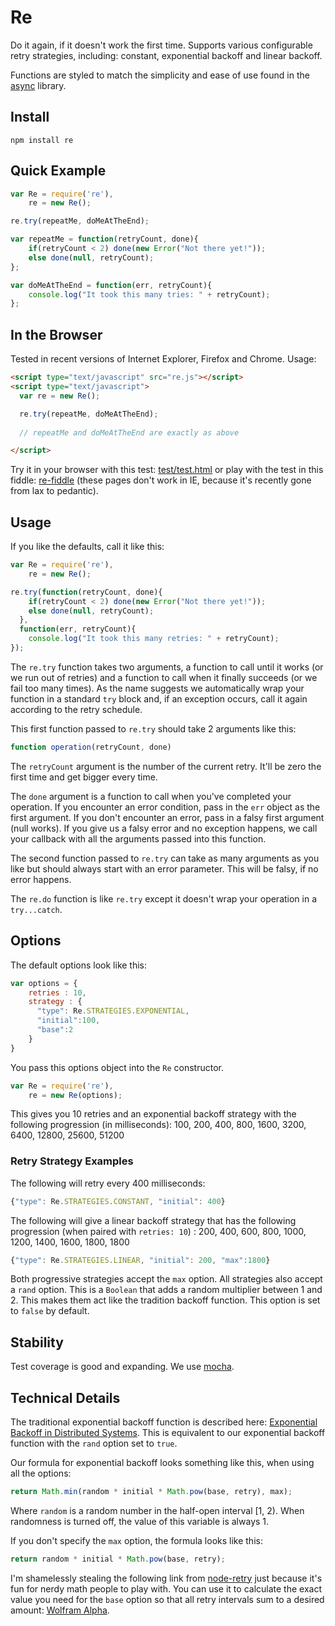 # Re

Do it again, if it doesn't work the first time. Supports various configurable
retry strategies, including: constant, exponential backoff and linear backoff.

Functions are styled to match the simplicity and ease of use found in the [async](https://github.com/caolan/async)
 library.

## Install

```
npm install re
```


## Quick Example

```javascript
var Re = require('re'),
    re = new Re();

re.try(repeatMe, doMeAtTheEnd);

var repeatMe = function(retryCount, done){
    if(retryCount < 2) done(new Error("Not there yet!"));
    else done(null, retryCount);
};

var doMeAtTheEnd = function(err, retryCount){
    console.log("It took this many tries: " + retryCount);
};
```

## In the Browser
Tested in recent versions of Internet Explorer, Firefox and Chrome. Usage:

```html
<script type="text/javascript" src="re.js"></script>
<script type="text/javascript">
  var re = new Re();

  re.try(repeatMe, doMeAtTheEnd);
      
  // repeatMe and doMeAtTheEnd are exactly as above

</script>
```

Try it in your browser with this test: [test/test.html](http://htmlpreview.github.com/?https://github.com/waylonflinn/re/blob/master/test/test.html) or play with the test in this fiddle: [re-fiddle](http://jsfiddle.net/7C26s/1/embedded/result/) (these pages don't work in IE, because it's recently gone from lax to pedantic).

## Usage

If you like the defaults, call it like this:

```javascript
var Re = require('re'),
    re = new Re();

re.try(function(retryCount, done){
    if(retryCount < 2) done(new Error("Not there yet!"));
    else done(null, retryCount);
  },
  function(err, retryCount){
    console.log("It took this many retries: " + retryCount);
});
```


The `re.try` function takes two arguments, a function to call until it works
(or we run out of retries) and a function to call when it finally succeeds (or
we fail too many times).
As the name suggests we automatically wrap your function in a standard `try`
block and, if an exception occurs, call it again according to the retry schedule.

This first function passed to `re.try` should take 2 arguments like this:

```javascript
function operation(retryCount, done)
```

The `retryCount` argument is the number of the current retry. It'll be zero the first time 
and get bigger every time.

The `done` argument is a function to call when you've completed your operation.
If you encounter an error condition, pass in the `err` object
as the first argument. If you don't encounter an error, pass in a falsy first
argument (null works). If you give us a falsy error and no exception happens,
we call your callback with all the arguments passed into this function.

The second function passed to `re.try` can take as many arguments as you like but
should always start with an error parameter. This will be falsy, if no error happens.

The `re.do` function is like `re.try` except it doesn't wrap your operation in
a `try...catch`.

## Options

The default options look like this:

```javascript
var options = {
    retries : 10,
    strategy : {
      "type": Re.STRATEGIES.EXPONENTIAL,
      "initial":100,
      "base":2
    }
}
```

You pass this options object into the `Re` constructor.

```javascript
var Re = require('re'),
    re = new Re(options);
```

This gives you 10 retries and an exponential backoff strategy with the following progression (in milliseconds): 100, 200,
400, 800, 1600, 3200, 6400, 12800, 25600, 51200

### Retry Strategy Examples

The following will retry every 400 milliseconds:

```javascript
{"type": Re.STRATEGIES.CONSTANT, "initial": 400}
```

The following will give a linear backoff strategy that has the following progression (when paired with `retries: 10`) : 200, 400, 600, 800, 1000, 1200, 1400, 1600, 1800, 1800

```javascript
{"type": Re.STRATEGIES.LINEAR, "initial": 200, "max":1800}
```

Both progressive strategies accept the `max` option.  All strategies also accept a
`rand` option. This is a `Boolean` that adds a random multiplier between 1 and 2.
This makes them act like the tradition backoff function. This option is set to `false` by default.

## Stability

Test coverage is good and expanding. We use [mocha](http://mochajs.org/). 

## Technical Details

The traditional exponential backoff function is described here:
[Exponential Backoff in Distributed Systems](http://dthain.blogspot.com/2009/02/exponential-backoff-in-distributed.html).
This is equivalent to our exponential backoff function with the `rand` option set to `true`.

Our formula for exponential backoff looks something like this, when using all the options:

```javascript
return Math.min(random * initial * Math.pow(base, retry), max);
```

Where `random` is a random number in the half-open interval [1, 2). When randomness is turned off,
the value of this variable is always 1.

If you don't specify the `max` option, the formula looks like this:

```javascript
return random * initial * Math.pow(base, retry);
```


I'm shamelessly stealing the following link from [node-retry](https://github.com/tim-kos/node-retry)
just because it's fun for nerdy math people to play with.
You can use it to calculate the exact value you need for the `base` option so that all
retry intervals sum to a desired amount: [Wolfram Alpha](http://www.wolframalpha.com/input/?i=Sum%5B100*x%5Ek%2C+%7Bk%2C+0%2C+9%7D%5D+%3D+30+*+1000).
